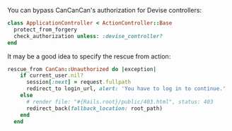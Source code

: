 You can bypass CanCanCan's authorization for Devise controllers:

```ruby
class ApplicationController < ActionController::Base
  protect_from_forgery
  check_authorization unless: :devise_controller?
end
```

It may be a good idea to specify the rescue from action:

```ruby
rescue_from CanCan::Unauthorized do |exception|
    if current_user.nil?
      session[:next] = request.fullpath
      redirect_to login_url, alert: 'You have to log in to continue.'
    else
      # render file: "#{Rails.root}/public/403.html", status: 403
      redirect_back(fallback_location: root_path)
    end
  end
```